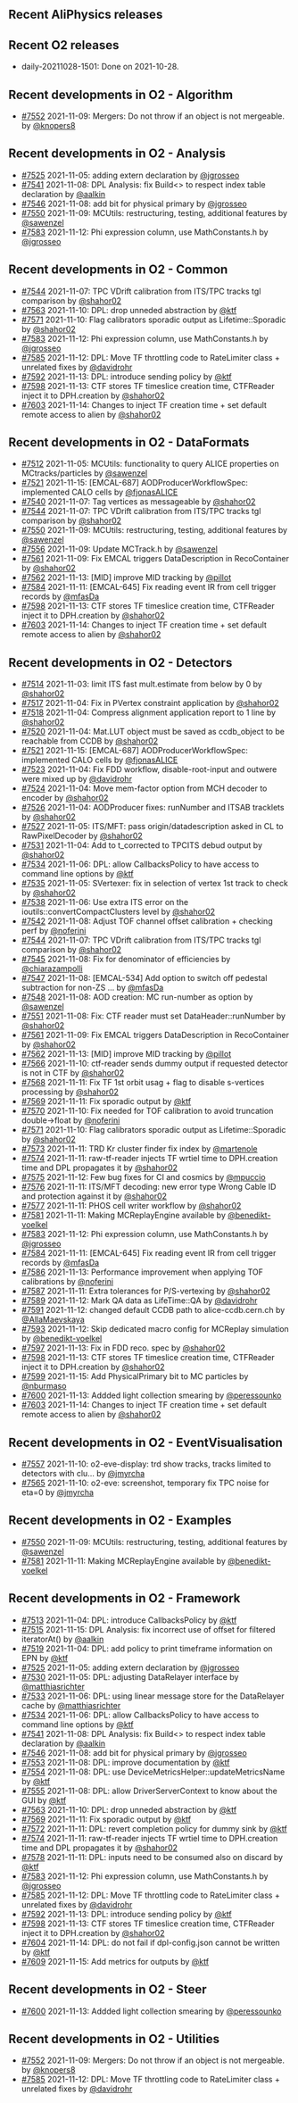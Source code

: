 ## Recent AliPhysics releases
## Recent O2 releases
- daily-20211028-1501: Done on 2021-10-28.
## Recent developments in O2 - Algorithm
- [\#7552](https://github.com/AliceO2Group/AliceO2/pull/7552) 2021-11-09: Mergers: Do not throw if an object is not mergeable. by [@knopers8](https://github.com/knopers8)
## Recent developments in O2 - Analysis
- [\#7525](https://github.com/AliceO2Group/AliceO2/pull/7525) 2021-11-05: adding extern declaration by [@jgrosseo](https://github.com/jgrosseo)
- [\#7541](https://github.com/AliceO2Group/AliceO2/pull/7541) 2021-11-08: DPL Analysis: fix Build<> to respect index table declaration by [@aalkin](https://github.com/aalkin)
- [\#7546](https://github.com/AliceO2Group/AliceO2/pull/7546) 2021-11-08: add bit for physical primary by [@jgrosseo](https://github.com/jgrosseo)
- [\#7550](https://github.com/AliceO2Group/AliceO2/pull/7550) 2021-11-09: MCUtils: restructuring, testing, additional features by [@sawenzel](https://github.com/sawenzel)
- [\#7583](https://github.com/AliceO2Group/AliceO2/pull/7583) 2021-11-12: Phi expression column, use MathConstants.h by [@jgrosseo](https://github.com/jgrosseo)
## Recent developments in O2 - Common
- [\#7544](https://github.com/AliceO2Group/AliceO2/pull/7544) 2021-11-07: TPC VDrift calibration from ITS/TPC tracks tgl comparison by [@shahor02](https://github.com/shahor02)
- [\#7563](https://github.com/AliceO2Group/AliceO2/pull/7563) 2021-11-10: DPL: drop unneded abstraction by [@ktf](https://github.com/ktf)
- [\#7571](https://github.com/AliceO2Group/AliceO2/pull/7571) 2021-11-10: Flag calibrators sporadic output as Lifetime::Sporadic by [@shahor02](https://github.com/shahor02)
- [\#7583](https://github.com/AliceO2Group/AliceO2/pull/7583) 2021-11-12: Phi expression column, use MathConstants.h by [@jgrosseo](https://github.com/jgrosseo)
- [\#7585](https://github.com/AliceO2Group/AliceO2/pull/7585) 2021-11-12: DPL: Move TF throttling code to RateLimiter class + unrelated fixes by [@davidrohr](https://github.com/davidrohr)
- [\#7592](https://github.com/AliceO2Group/AliceO2/pull/7592) 2021-11-13: DPL: introduce sending policy by [@ktf](https://github.com/ktf)
- [\#7598](https://github.com/AliceO2Group/AliceO2/pull/7598) 2021-11-13: CTF stores TF timeslice creation time, CTFReader inject it to DPH.creation  by [@shahor02](https://github.com/shahor02)
- [\#7603](https://github.com/AliceO2Group/AliceO2/pull/7603) 2021-11-14: Changes to inject TF creation time + set default remote access to alien by [@shahor02](https://github.com/shahor02)
## Recent developments in O2 - DataFormats
- [\#7512](https://github.com/AliceO2Group/AliceO2/pull/7512) 2021-11-05: MCUtils: functionality to query ALICE properties on MCtracks/particles by [@sawenzel](https://github.com/sawenzel)
- [\#7521](https://github.com/AliceO2Group/AliceO2/pull/7521) 2021-11-15: [EMCAL-687] AODProducerWorkflowSpec: implemented CALO cells by [@fjonasALICE](https://github.com/fjonasALICE)
- [\#7540](https://github.com/AliceO2Group/AliceO2/pull/7540) 2021-11-07: Tag vertices as messageable by [@shahor02](https://github.com/shahor02)
- [\#7544](https://github.com/AliceO2Group/AliceO2/pull/7544) 2021-11-07: TPC VDrift calibration from ITS/TPC tracks tgl comparison by [@shahor02](https://github.com/shahor02)
- [\#7550](https://github.com/AliceO2Group/AliceO2/pull/7550) 2021-11-09: MCUtils: restructuring, testing, additional features by [@sawenzel](https://github.com/sawenzel)
- [\#7556](https://github.com/AliceO2Group/AliceO2/pull/7556) 2021-11-09: Update MCTrack.h by [@sawenzel](https://github.com/sawenzel)
- [\#7561](https://github.com/AliceO2Group/AliceO2/pull/7561) 2021-11-09: Fix EMCAL triggers DataDescription in RecoContainer by [@shahor02](https://github.com/shahor02)
- [\#7562](https://github.com/AliceO2Group/AliceO2/pull/7562) 2021-11-13: [MID] improve MID tracking by [@pillot](https://github.com/pillot)
- [\#7584](https://github.com/AliceO2Group/AliceO2/pull/7584) 2021-11-11: [EMCAL-645] Fix reading event IR from cell trigger records by [@mfasDa](https://github.com/mfasDa)
- [\#7598](https://github.com/AliceO2Group/AliceO2/pull/7598) 2021-11-13: CTF stores TF timeslice creation time, CTFReader inject it to DPH.creation  by [@shahor02](https://github.com/shahor02)
- [\#7603](https://github.com/AliceO2Group/AliceO2/pull/7603) 2021-11-14: Changes to inject TF creation time + set default remote access to alien by [@shahor02](https://github.com/shahor02)
## Recent developments in O2 - Detectors
- [\#7514](https://github.com/AliceO2Group/AliceO2/pull/7514) 2021-11-03: limit ITS fast mult.estimate from below by 0 by [@shahor02](https://github.com/shahor02)
- [\#7517](https://github.com/AliceO2Group/AliceO2/pull/7517) 2021-11-04: Fix in PVertex constraint application by [@shahor02](https://github.com/shahor02)
- [\#7518](https://github.com/AliceO2Group/AliceO2/pull/7518) 2021-11-04: Compress alignment application report to 1 line by [@shahor02](https://github.com/shahor02)
- [\#7520](https://github.com/AliceO2Group/AliceO2/pull/7520) 2021-11-04: Mat.LUT object must be saved as ccdb_object to be reachable from CCDB by [@shahor02](https://github.com/shahor02)
- [\#7521](https://github.com/AliceO2Group/AliceO2/pull/7521) 2021-11-15: [EMCAL-687] AODProducerWorkflowSpec: implemented CALO cells by [@fjonasALICE](https://github.com/fjonasALICE)
- [\#7523](https://github.com/AliceO2Group/AliceO2/pull/7523) 2021-11-04: Fix FDD workflow, disable-root-input and outwere were mixed up by [@davidrohr](https://github.com/davidrohr)
- [\#7524](https://github.com/AliceO2Group/AliceO2/pull/7524) 2021-11-04: Move mem-factor option from MCH decoder to encoder by [@shahor02](https://github.com/shahor02)
- [\#7526](https://github.com/AliceO2Group/AliceO2/pull/7526) 2021-11-04: AODProducer fixes: runNumber and ITSAB tracklets by [@shahor02](https://github.com/shahor02)
- [\#7527](https://github.com/AliceO2Group/AliceO2/pull/7527) 2021-11-05: ITS/MFT: pass origin/datadescription asked in CL to RawPixelDecoder by [@shahor02](https://github.com/shahor02)
- [\#7531](https://github.com/AliceO2Group/AliceO2/pull/7531) 2021-11-04: Add to t_corrected to TPCITS debud output by [@shahor02](https://github.com/shahor02)
- [\#7534](https://github.com/AliceO2Group/AliceO2/pull/7534) 2021-11-06: DPL: allow CallbacksPolicy to have access to command line options by [@ktf](https://github.com/ktf)
- [\#7535](https://github.com/AliceO2Group/AliceO2/pull/7535) 2021-11-05: SVertexer: fix in selection of vertex 1st track to check by [@shahor02](https://github.com/shahor02)
- [\#7538](https://github.com/AliceO2Group/AliceO2/pull/7538) 2021-11-06: Use extra ITS error on the ioutils::convertCompactClusters level by [@shahor02](https://github.com/shahor02)
- [\#7542](https://github.com/AliceO2Group/AliceO2/pull/7542) 2021-11-08: Adjust TOF channel offset calibration + checking perf by [@noferini](https://github.com/noferini)
- [\#7544](https://github.com/AliceO2Group/AliceO2/pull/7544) 2021-11-07: TPC VDrift calibration from ITS/TPC tracks tgl comparison by [@shahor02](https://github.com/shahor02)
- [\#7545](https://github.com/AliceO2Group/AliceO2/pull/7545) 2021-11-08: Fix for denominator of efficiencies by [@chiarazampolli](https://github.com/chiarazampolli)
- [\#7547](https://github.com/AliceO2Group/AliceO2/pull/7547) 2021-11-08: [EMCAL-534] Add option to switch off pedestal subtraction for non-ZS … by [@mfasDa](https://github.com/mfasDa)
- [\#7548](https://github.com/AliceO2Group/AliceO2/pull/7548) 2021-11-08: AOD creation: MC run-number as option by [@sawenzel](https://github.com/sawenzel)
- [\#7551](https://github.com/AliceO2Group/AliceO2/pull/7551) 2021-11-08: Fix: CTF reader must set DataHeader::runNumber by [@shahor02](https://github.com/shahor02)
- [\#7561](https://github.com/AliceO2Group/AliceO2/pull/7561) 2021-11-09: Fix EMCAL triggers DataDescription in RecoContainer by [@shahor02](https://github.com/shahor02)
- [\#7562](https://github.com/AliceO2Group/AliceO2/pull/7562) 2021-11-13: [MID] improve MID tracking by [@pillot](https://github.com/pillot)
- [\#7566](https://github.com/AliceO2Group/AliceO2/pull/7566) 2021-11-10: ctf-reader sends dummy output if requested detector is not in CTF by [@shahor02](https://github.com/shahor02)
- [\#7568](https://github.com/AliceO2Group/AliceO2/pull/7568) 2021-11-11: Fix TF 1st orbit usag + flag to disable s-vertices processing by [@shahor02](https://github.com/shahor02)
- [\#7569](https://github.com/AliceO2Group/AliceO2/pull/7569) 2021-11-11: Fix sporadic output by [@ktf](https://github.com/ktf)
- [\#7570](https://github.com/AliceO2Group/AliceO2/pull/7570) 2021-11-10: Fix needed for TOF calibration to avoid truncation double->float by [@noferini](https://github.com/noferini)
- [\#7571](https://github.com/AliceO2Group/AliceO2/pull/7571) 2021-11-10: Flag calibrators sporadic output as Lifetime::Sporadic by [@shahor02](https://github.com/shahor02)
- [\#7573](https://github.com/AliceO2Group/AliceO2/pull/7573) 2021-11-11: TRD Kr cluster finder fix index by [@martenole](https://github.com/martenole)
- [\#7574](https://github.com/AliceO2Group/AliceO2/pull/7574) 2021-11-11: raw-tf-reader injects TF wrtiel time to DPH.creation time and DPL propagates it by [@shahor02](https://github.com/shahor02)
- [\#7575](https://github.com/AliceO2Group/AliceO2/pull/7575) 2021-11-12: Few bug fixes for CI and cosmics by [@mpuccio](https://github.com/mpuccio)
- [\#7576](https://github.com/AliceO2Group/AliceO2/pull/7576) 2021-11-11: ITS/MFT decoding: new error type Wrong Cable ID and protection against it by [@shahor02](https://github.com/shahor02)
- [\#7577](https://github.com/AliceO2Group/AliceO2/pull/7577) 2021-11-11: PHOS cell writer workflow by [@shahor02](https://github.com/shahor02)
- [\#7581](https://github.com/AliceO2Group/AliceO2/pull/7581) 2021-11-11: Making MCReplayEngine available by [@benedikt-voelkel](https://github.com/benedikt-voelkel)
- [\#7583](https://github.com/AliceO2Group/AliceO2/pull/7583) 2021-11-12: Phi expression column, use MathConstants.h by [@jgrosseo](https://github.com/jgrosseo)
- [\#7584](https://github.com/AliceO2Group/AliceO2/pull/7584) 2021-11-11: [EMCAL-645] Fix reading event IR from cell trigger records by [@mfasDa](https://github.com/mfasDa)
- [\#7586](https://github.com/AliceO2Group/AliceO2/pull/7586) 2021-11-13: Performance improvement when applying TOF calibrations by [@noferini](https://github.com/noferini)
- [\#7587](https://github.com/AliceO2Group/AliceO2/pull/7587) 2021-11-11: Extra tolerances for P/S-vertexing by [@shahor02](https://github.com/shahor02)
- [\#7589](https://github.com/AliceO2Group/AliceO2/pull/7589) 2021-11-12: Mark QA data as LifeTime::QA by [@davidrohr](https://github.com/davidrohr)
- [\#7591](https://github.com/AliceO2Group/AliceO2/pull/7591) 2021-11-12: changed default CCDB path to alice-ccdb.cern.ch by [@AllaMaevskaya](https://github.com/AllaMaevskaya)
- [\#7593](https://github.com/AliceO2Group/AliceO2/pull/7593) 2021-11-12: Skip dedicated macro config for MCReplay simulation by [@benedikt-voelkel](https://github.com/benedikt-voelkel)
- [\#7597](https://github.com/AliceO2Group/AliceO2/pull/7597) 2021-11-13: Fix in FDD reco. spec by [@shahor02](https://github.com/shahor02)
- [\#7598](https://github.com/AliceO2Group/AliceO2/pull/7598) 2021-11-13: CTF stores TF timeslice creation time, CTFReader inject it to DPH.creation  by [@shahor02](https://github.com/shahor02)
- [\#7599](https://github.com/AliceO2Group/AliceO2/pull/7599) 2021-11-15: Add PhysicalPrimary bit to MC particles by [@nburmaso](https://github.com/nburmaso)
- [\#7600](https://github.com/AliceO2Group/AliceO2/pull/7600) 2021-11-13: Addded light collection smearing by [@peressounko](https://github.com/peressounko)
- [\#7603](https://github.com/AliceO2Group/AliceO2/pull/7603) 2021-11-14: Changes to inject TF creation time + set default remote access to alien by [@shahor02](https://github.com/shahor02)
## Recent developments in O2 - EventVisualisation
- [\#7557](https://github.com/AliceO2Group/AliceO2/pull/7557) 2021-11-10: o2-eve-display: trd show tracks, tracks limited to detectors with clu… by [@jmyrcha](https://github.com/jmyrcha)
- [\#7565](https://github.com/AliceO2Group/AliceO2/pull/7565) 2021-11-10: o2-eve: screenshot, temporary fix TPC noise for eta=0 by [@jmyrcha](https://github.com/jmyrcha)
## Recent developments in O2 - Examples
- [\#7550](https://github.com/AliceO2Group/AliceO2/pull/7550) 2021-11-09: MCUtils: restructuring, testing, additional features by [@sawenzel](https://github.com/sawenzel)
- [\#7581](https://github.com/AliceO2Group/AliceO2/pull/7581) 2021-11-11: Making MCReplayEngine available by [@benedikt-voelkel](https://github.com/benedikt-voelkel)
## Recent developments in O2 - Framework
- [\#7513](https://github.com/AliceO2Group/AliceO2/pull/7513) 2021-11-04: DPL: introduce CallbacksPolicy by [@ktf](https://github.com/ktf)
- [\#7515](https://github.com/AliceO2Group/AliceO2/pull/7515) 2021-11-15: DPL Analysis: fix incorrect use of offset for filtered iteratorAt() by [@aalkin](https://github.com/aalkin)
- [\#7519](https://github.com/AliceO2Group/AliceO2/pull/7519) 2021-11-04: DPL: add policy to print timeframe information on EPN by [@ktf](https://github.com/ktf)
- [\#7525](https://github.com/AliceO2Group/AliceO2/pull/7525) 2021-11-05: adding extern declaration by [@jgrosseo](https://github.com/jgrosseo)
- [\#7530](https://github.com/AliceO2Group/AliceO2/pull/7530) 2021-11-05: DPL: adjusting DataRelayer interface by [@matthiasrichter](https://github.com/matthiasrichter)
- [\#7533](https://github.com/AliceO2Group/AliceO2/pull/7533) 2021-11-06: DPL: using linear message store for the DataRelayer cache by [@matthiasrichter](https://github.com/matthiasrichter)
- [\#7534](https://github.com/AliceO2Group/AliceO2/pull/7534) 2021-11-06: DPL: allow CallbacksPolicy to have access to command line options by [@ktf](https://github.com/ktf)
- [\#7541](https://github.com/AliceO2Group/AliceO2/pull/7541) 2021-11-08: DPL Analysis: fix Build<> to respect index table declaration by [@aalkin](https://github.com/aalkin)
- [\#7546](https://github.com/AliceO2Group/AliceO2/pull/7546) 2021-11-08: add bit for physical primary by [@jgrosseo](https://github.com/jgrosseo)
- [\#7553](https://github.com/AliceO2Group/AliceO2/pull/7553) 2021-11-08: DPL: improve documentation by [@ktf](https://github.com/ktf)
- [\#7554](https://github.com/AliceO2Group/AliceO2/pull/7554) 2021-11-08: DPL: use DeviceMetricsHelper::updateMetricsName by [@ktf](https://github.com/ktf)
- [\#7555](https://github.com/AliceO2Group/AliceO2/pull/7555) 2021-11-08: DPL: allow DriverServerContext to know about the GUI by [@ktf](https://github.com/ktf)
- [\#7563](https://github.com/AliceO2Group/AliceO2/pull/7563) 2021-11-10: DPL: drop unneded abstraction by [@ktf](https://github.com/ktf)
- [\#7569](https://github.com/AliceO2Group/AliceO2/pull/7569) 2021-11-11: Fix sporadic output by [@ktf](https://github.com/ktf)
- [\#7572](https://github.com/AliceO2Group/AliceO2/pull/7572) 2021-11-11: DPL: revert completion policy for dummy sink by [@ktf](https://github.com/ktf)
- [\#7574](https://github.com/AliceO2Group/AliceO2/pull/7574) 2021-11-11: raw-tf-reader injects TF wrtiel time to DPH.creation time and DPL propagates it by [@shahor02](https://github.com/shahor02)
- [\#7578](https://github.com/AliceO2Group/AliceO2/pull/7578) 2021-11-11: DPL: inputs need to be consumed also on discard by [@ktf](https://github.com/ktf)
- [\#7583](https://github.com/AliceO2Group/AliceO2/pull/7583) 2021-11-12: Phi expression column, use MathConstants.h by [@jgrosseo](https://github.com/jgrosseo)
- [\#7585](https://github.com/AliceO2Group/AliceO2/pull/7585) 2021-11-12: DPL: Move TF throttling code to RateLimiter class + unrelated fixes by [@davidrohr](https://github.com/davidrohr)
- [\#7592](https://github.com/AliceO2Group/AliceO2/pull/7592) 2021-11-13: DPL: introduce sending policy by [@ktf](https://github.com/ktf)
- [\#7598](https://github.com/AliceO2Group/AliceO2/pull/7598) 2021-11-13: CTF stores TF timeslice creation time, CTFReader inject it to DPH.creation  by [@shahor02](https://github.com/shahor02)
- [\#7604](https://github.com/AliceO2Group/AliceO2/pull/7604) 2021-11-14: DPL: do not fail if dpl-config.json cannot be written by [@ktf](https://github.com/ktf)
- [\#7609](https://github.com/AliceO2Group/AliceO2/pull/7609) 2021-11-15: Add metrics for outputs by [@ktf](https://github.com/ktf)
## Recent developments in O2 - Steer
- [\#7600](https://github.com/AliceO2Group/AliceO2/pull/7600) 2021-11-13: Addded light collection smearing by [@peressounko](https://github.com/peressounko)
## Recent developments in O2 - Utilities
- [\#7552](https://github.com/AliceO2Group/AliceO2/pull/7552) 2021-11-09: Mergers: Do not throw if an object is not mergeable. by [@knopers8](https://github.com/knopers8)
- [\#7585](https://github.com/AliceO2Group/AliceO2/pull/7585) 2021-11-12: DPL: Move TF throttling code to RateLimiter class + unrelated fixes by [@davidrohr](https://github.com/davidrohr)
